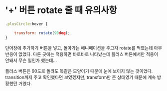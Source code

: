 # '+' 버튼 rotate 줄 때 유의사항

```javascript
.plusCircle:hover {

    transform: rotate(90deg);
}
```

단어장에 추가하기 버튼을 넣고, 돌아가는 애니메이션을 주고자 rotate를 먹였는데 아무 반응이 없었다.
다른 곳에는 적용하면 바로바로 나타났는데 플러스 버튼에서만 적용이 안돼서 무슨 일인가 했는데...

플러스 버튼은 90도로 돌려도 똑같은 모양이기 때문에 눈에 보이지 않는 것이었다.
transition까지 주고 확인했다면 보였겠지만, transform만 준 상태였기 때문에 계속 방황했던 거였다.

